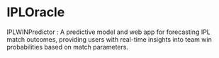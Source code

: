 # IPLOracle
IPLWINPredictor : A predictive model and web app for forecasting IPL match outcomes, providing users with real-time insights into team win probabilities based on match parameters.
